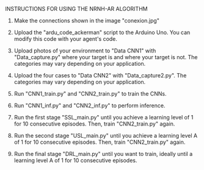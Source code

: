 INSTRUCTIONS FOR USING THE NRNH-AR ALGORITHM

1. Make the connections shown in the image "conexion.jpg"

2. Upload the "ardu_code_ackerman" script to the Arduino Uno. You can modify this code with your agent's code.

3. Upload photos of your environment to "Data CNN1" with "Data_capture.py" where your target is and where your target is not. The categories may vary depending on your application.

4. Upload the four cases to "Data CNN2" with "Data_capture2.py". The categories may vary depending on your application.

5. Run "CNN1_train.py" and "CNN2_train.py" to train the CNNs.

6. Run "CNN1_inf.py" and "CNN2_inf.py" to perform inference.

7. Run the first stage "SSL_main.py" until you achieve a learning level of 1 for 10 consecutive episodes. Then, train "CNN2_train.py" again.

8. Run the second stage "USL_main.py" until you achieve a learning level A of 1 for 10 consecutive episodes. Then, train "CNN2_train.py" again.

9. Run the final stage "DRL_main.py" until you want to train, ideally until a learning level A of 1 for 10 consecutive episodes.
